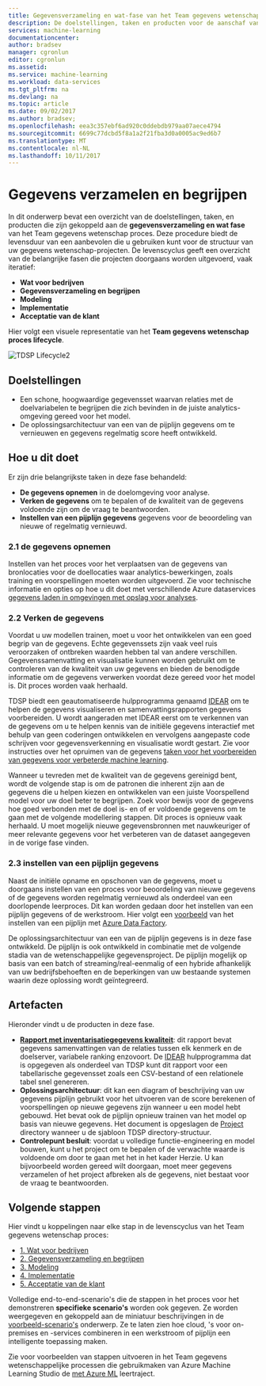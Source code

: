 ```yaml
---
title: Gegevensverzameling en wat-fase van het Team gegevens wetenschap proces Lifecycle - Azure | Microsoft Docs
description: De doelstellingen, taken en producten voor de aanschaf van gegevens en de understanding fase van uw gegevens wetenschap-projecten.
services: machine-learning
documentationcenter: 
author: bradsev
manager: cgronlun
editor: cgronlun
ms.assetid: 
ms.service: machine-learning
ms.workload: data-services
ms.tgt_pltfrm: na
ms.devlang: na
ms.topic: article
ms.date: 09/02/2017
ms.author: bradsev;
ms.openlocfilehash: eea3c357ebf6ad920c0ddebdb979aa07aece4794
ms.sourcegitcommit: 6699c77dcbd5f8a1a2f21fba3d0a0005ac9ed6b7
ms.translationtype: MT
ms.contentlocale: nl-NL
ms.lasthandoff: 10/11/2017
---
```

# <a name="data-acquisition-and-understanding"></a>Gegevens verzamelen en begrijpen

In dit onderwerp bevat een overzicht van de doelstellingen, taken, en producten die zijn gekoppeld aan de **gegevensverzameling en wat fase** van het Team gegevens wetenschap proces. Deze procedure biedt de levensduur van een aanbevolen die u gebruiken kunt voor de structuur van uw gegevens wetenschap-projecten. De levenscyclus geeft een overzicht van de belangrijke fasen die projecten doorgaans worden uitgevoerd, vaak iteratief:

* **Wat voor bedrijven**
* **Gegevensverzameling en begrijpen**
* **Modeling**
* **Implementatie**
* **Acceptatie van de klant**

Hier volgt een visuele representatie van het **Team gegevens wetenschap proces lifecycle**. 

![TDSP Lifecycle2](./media/lifecycle/tdsp-lifecycle2.png) 


## <a name="goals"></a>Doelstellingen
* Een schone, hoogwaardige gegevensset waarvan relaties met de doelvariabelen te begrijpen die zich bevinden in de juiste analytics-omgeving gereed voor het model.
* De oplossingsarchitectuur van een van de pijplijn gegevens om te vernieuwen en gegevens regelmatig score heeft ontwikkeld.

## <a name="how-to-do-it"></a>Hoe u dit doet
Er zijn drie belangrijkste taken in deze fase behandeld:

* **De gegevens opnemen** in de doelomgeving voor analyse.
* **Verken de gegevens** om te bepalen of de kwaliteit van de gegevens voldoende zijn om de vraag te beantwoorden. 
* **Instellen van een pijplijn gegevens** gegevens voor de beoordeling van nieuwe of regelmatig vernieuwd.

### <a name="21-ingest-the-data"></a>2.1 de gegevens opnemen
Instellen van het proces voor het verplaatsen van de gegevens van bronlocaties voor de doellocaties waar analytics-bewerkingen, zoals training en voorspellingen moeten worden uitgevoerd. Zie voor technische informatie en opties op hoe u dit doet met verschillende Azure dataservices [gegevens laden in omgevingen met opslag voor analyses](ingest-data.md). 

### <a name="22-explore-the-data"></a>2.2 Verken de gegevens
Voordat u uw modellen trainen, moet u voor het ontwikkelen van een goed begrip van de gegevens. Echte gegevenssets zijn vaak veel ruis veroorzaken of ontbreken waarden hebben tal van andere verschillen. Gegevenssamenvatting en visualisatie kunnen worden gebruikt om te controleren van de kwaliteit van uw gegevens en bieden de benodigde informatie om de gegevens verwerken voordat deze gereed voor het model is. Dit proces worden vaak herhaald.

TDSP biedt een geautomatiseerde hulpprogramma genaamd [IDEAR](https://github.com/Azure/Azure-TDSP-Utilities/blob/master/DataScienceUtilities/DataReport-Utils) om te helpen de gegevens visualiseren en samenvattingsrapporten gegevens voorbereiden. U wordt aangeraden met IDEAR eerst om te verkennen van de gegevens om u te helpen kennis van de initiële gegevens interactief met behulp van geen coderingen ontwikkelen en vervolgens aangepaste code schrijven voor gegevensverkenning en visualisatie wordt gestart. Zie voor instructies over het opruimen van de gegevens [taken voor het voorbereiden van gegevens voor verbeterde machine learning](prepare-data.md).  

Wanneer u tevreden met de kwaliteit van de gegevens gereinigd bent, wordt de volgende stap is om de patronen die inherent zijn aan de gegevens die u helpen kiezen en ontwikkelen van een juiste Voorspellend model voor uw doel beter te begrijpen. Zoek voor bewijs voor de gegevens hoe goed verbonden met de doel is- en of er voldoende gegevens om te gaan met de volgende modellering stappen. Dit proces is opnieuw vaak herhaald. U moet mogelijk nieuwe gegevensbronnen met nauwkeuriger of meer relevante gegevens voor het verbeteren van de dataset aangegeven in de vorige fase vinden.  

### <a name="23-set-up-a-data-pipeline"></a>2.3 instellen van een pijplijn gegevens
Naast de initiële opname en opschonen van de gegevens, moet u doorgaans instellen van een proces voor beoordeling van nieuwe gegevens of de gegevens worden regelmatig vernieuwd als onderdeel van een doorlopende leerproces. Dit kan worden gedaan door het instellen van een pijplijn gegevens of de werkstroom. Hier volgt een [voorbeeld](move-sql-azure-adf.md) van het instellen van een pijplijn met [Azure Data Factory](https://azure.microsoft.com/services/data-factory/). 

De oplossingsarchitectuur van een van de pijplijn gegevens is in deze fase ontwikkeld. De pijplijn is ook ontwikkeld in combinatie met de volgende stadia van de wetenschappelijke gegevensproject. De pijplijn mogelijk op basis van een batch of streaming/real-eenmalig of een hybride afhankelijk van uw bedrijfsbehoeften en de beperkingen van uw bestaande systemen waarin deze oplossing wordt geïntegreerd. 

## <a name="artifacts"></a>Artefacten
Hieronder vindt u de producten in deze fase.

* [**Rapport met inventarisatiegegevens kwaliteit**](https://github.com/Azure/Azure-TDSP-ProjectTemplate/blob/master/Docs/DataReport/DataSummaryReport.md): dit rapport bevat gegevens samenvattingen van de relaties tussen elk kenmerk en de doelserver, variabele ranking enzovoort. De [IDEAR](https://github.com/Azure/Azure-TDSP-Utilities/blob/master/DataScienceUtilities/DataReport-Utils) hulpprogramma dat is opgegeven als onderdeel van TDSP kunt dit rapport voor een tabellarische gegevensset zoals een CSV-bestand of een relationele tabel snel genereren. 
* **Oplossingsarchitectuur**: dit kan een diagram of beschrijving van uw gegevens pijplijn gebruikt voor het uitvoeren van de score berekenen of voorspellingen op nieuwe gegevens zijn wanneer u een model hebt gebouwd. Het bevat ook de pijplijn opnieuw trainen van het model op basis van nieuwe gegevens. Het document is opgeslagen de [Project](https://github.com/Azure/Azure-TDSP-ProjectTemplate/tree/master/Docs/Project) directory wanneer u de sjabloon TDSP directory-structuur.
* **Controlepunt besluit**: voordat u volledige functie-engineering en model bouwen, kunt u het project om te bepalen of de verwachte waarde is voldoende om door te gaan met het in het kader Herzie. U kan bijvoorbeeld worden gereed wilt doorgaan, moet meer gegevens verzamelen of het project afbreken als de gegevens, niet bestaat voor de vraag te beantwoorden.

## <a name="next-steps"></a>Volgende stappen

Hier vindt u koppelingen naar elke stap in de levenscyclus van het Team gegevens wetenschap proces:

* [1. Wat voor bedrijven](lifecycle-business-understanding.md)
* [2. Gegevensverzameling en begrijpen](lifecycle-data.md)
* [3. Modeling](lifecycle-modeling.md)
* [4. Implementatie](lifecycle-deployment.md)
* [5. Acceptatie van de klant](lifecycle-acceptance.md)

Volledige end-to-end-scenario's die de stappen in het proces voor het demonstreren **specifieke scenario's** worden ook gegeven. Ze worden weergegeven en gekoppeld aan de miniatuur beschrijvingen in de [voorbeeld-scenario's](walkthroughs.md) onderwerp. Ze te laten zien hoe cloud, 's voor on-premises en -services combineren in een werkstroom of pijplijn een intelligente toepassing maken.  

Zie voor voorbeelden van stappen uitvoeren in het Team gegevens wetenschappelijke processen die gebruikmaken van Azure Machine Learning Studio de [met Azure ML](http://aka.ms/datascienceprocess) leertraject.